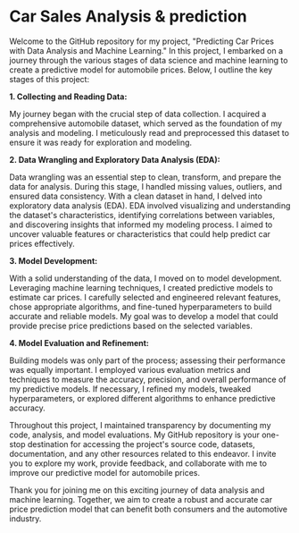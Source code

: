   # Car Sales Analysis & prediction
Welcome to the GitHub repository for my project, "Predicting Car Prices with Data Analysis and Machine Learning." In this project, I embarked on a journey through the various stages of data science and machine learning to create a predictive model for automobile prices. Below, I outline the key stages of this project:

**1. Collecting and Reading Data:**

My journey began with the crucial step of data collection. I acquired a comprehensive automobile dataset, which served as the foundation of my analysis and modeling. I meticulously read and preprocessed this dataset to ensure it was ready for exploration and modeling.

**2. Data Wrangling and Exploratory Data Analysis (EDA):**

Data wrangling was an essential step to clean, transform, and prepare the data for analysis. During this stage, I handled missing values, outliers, and ensured data consistency. With a clean dataset in hand, I delved into exploratory data analysis (EDA). EDA involved visualizing and understanding the dataset's characteristics, identifying correlations between variables, and discovering insights that informed my modeling process. I aimed to uncover valuable features or characteristics that could help predict car prices effectively.

**3. Model Development:**

With a solid understanding of the data, I moved on to model development. Leveraging machine learning techniques, I created predictive models to estimate car prices. I carefully selected and engineered relevant features, chose appropriate algorithms, and fine-tuned hyperparameters to build accurate and reliable models. My goal was to develop a model that could provide precise price predictions based on the selected variables.

**4. Model Evaluation and Refinement:**

Building models was only part of the process; assessing their performance was equally important. I employed various evaluation metrics and techniques to measure the accuracy, precision, and overall performance of my predictive models. If necessary, I refined my models, tweaked hyperparameters, or explored different algorithms to enhance predictive accuracy.

Throughout this project, I maintained transparency by documenting my code, analysis, and model evaluations. My GitHub repository is your one-stop destination for accessing the project's source code, datasets, documentation, and any other resources related to this endeavor. I invite you to explore my work, provide feedback, and collaborate with me to improve our predictive model for automobile prices.

Thank you for joining me on this exciting journey of data analysis and machine learning. Together, we aim to create a robust and accurate car price prediction model that can benefit both consumers and the automotive industry.
